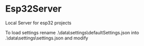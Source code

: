 # Esp32Server

Local Server for esp32 projects

To load settings rename .\data\settings\defaultSettings.json into .\data\settings\settings.json and modify
